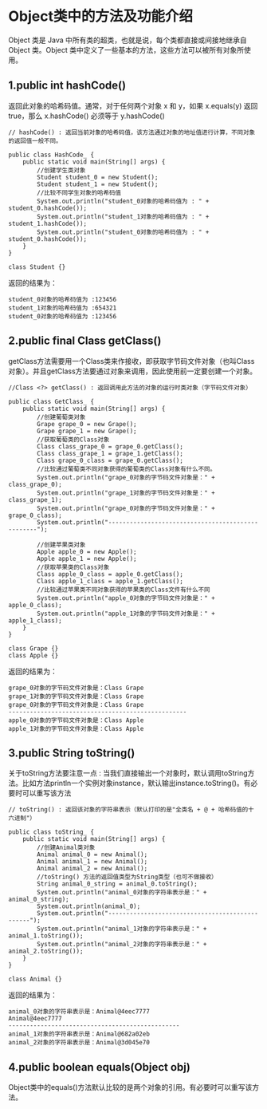 <h1>Object类中的方法及功能介绍</h1>

Object 类是 Java 中所有类的超类，也就是说，每个类都直接或间接地继承自 Object 类。Object 类中定义了一些基本的方法，这些方法可以被所有对象所使用。 </br>

<h2>1.public int hashCode()</h2>

返回此对象的哈希码值。通常，对于任何两个对象 x 和 y，如果 x.equals(y) 返回 true，那么 x.hashCode() 必须等于 y.hashCode() </br>

```
// hashCode() : 返回当前对象的哈希码值，该方法通过对象的地址值进行计算，不同对象的返回值一般不同。

public class HashCode_ {
    public static void main(String[] args) {
        //创建学生类对象
        Student student_0 = new Student();
        Student student_1 = new Student();
        //比较不同学生对象的哈希码值
        System.out.println("student_0对象的哈希码值为 : " + student_0.hashCode());
        System.out.println("student_1对象的哈希码值为 : " + student_1.hashCode());
        System.out.println("student_0对象的哈希码值为 : " + student_0.hashCode());
    }
}

class Student {}
```

返回的结果为：

```
student_0对象的哈希码值为 :123456
student_1对象的哈希码值为 :654321
student_0对象的哈希码值为 :123456
```


<h2>2.public final Class<?> getClass()</h2>

getClass方法需要用一个Class类来作接收，即获取字节码文件对象（也叫Class对象）。并且getClass方法要通过对象来调用，因此使用前一定要创建一个对象。</br>

```
//Class <?> getClass() : 返回调用此方法的对象的运行时类对象（字节码文件对象）
 
public class GetClass_ {
    public static void main(String[] args) {
        //创建葡萄类对象
        Grape grape_0 = new Grape();
        Grape grape_1 = new Grape();
        //获取葡萄类的Class对象
        Class class_grape_0 = grape_0.getClass();
        Class class_grape_1 = grape_1.getClass();
        Class grape_0_class = grape_0.getClass();
        //比较通过葡萄类不同对象获得的葡萄类的Class对象有什么不同。
        System.out.println("grape_0对象的字节码文件对象是：" + class_grape_0);
        System.out.println("grape_1对象的字节码文件对象是：" + class_grape_1);
        System.out.println("grape_0对象的字节码文件对象是：" + grape_0_class);
        System.out.println("--------------------------------------------------");
        
        //创建苹果类对象
        Apple apple_0 = new Apple();
        Apple apple_1 = new Apple();
        //获取苹果类的Class对象
        Class apple_0_class = apple_0.getClass();
        Class apple_1_class = apple_1.getClass();
        //比较通过苹果类不同对象获得的苹果类的Class文件有什么不同
        System.out.println("apple_0对象的字节码文件对象是：" + apple_0_class);
        System.out.println("apple_1对象的字节码文件对象是：" + apple_1_class);
    }
}

class Grape {}
class Apple {}
```

返回的结果为：

```
grape_0对象的字节码文件对象是：Class Grape
grape_1对象的字节码文件对象是：Class Grape
grape_0对象的字节码文件对象是：Class Grape
--------------------------------------------------
apple_0对象的字节码文件对象是：Class Apple
apple_1对象的字节码文件对象是：Class Apple
```

<h2>3.public String toString()</h2>
关于toString方法要注意一点 : 当我们直接输出一个对象时，默认调用toString方法。比如方法println一个实例对象instance，默认输出instance.toString()。有必要时可以重写该方法 </br>

```
// toString() : 返回该对象的字符串表示（默认打印的是"全类名 + @ + 哈希码值的十六进制"）

public class toString_ {
    public static void main(String[] args) {
        //创建Animal类对象
        Animal animal_0 = new Animal();
        Animal animal_1 = new Animal();
        Animal animal_2 = new Animal();
        //toString() 方法的返回值类型为String类型（也可不做接收）
        String animal_0_string = animal_0.toString();
        System.out.println("animal_0对象的字符串表示是：" + animal_0_string);
        System.out.println(animal_0);
        System.out.println("------------------------------------------------");
        System.out.println("animal_1对象的字符串表示是：" + animal_1.toString());
        System.out.println("animal_2对象的字符串表示是：" + animal_2.toString());
    }
}

class Animal {}
```

返回的结果为：

```
animal_0对象的字符串表示是：Animal@4eec7777
Animal@4eec7777
------------------------------------------------
animal_1对象的字符串表示是：Animal@682a02eb
animal_2对象的字符串表示是：Animal@3d045e70
```

<h2>4.public boolean equals(Object obj)</h2>

Object类中的equals()方法默认比较的是两个对象的引用。有必要时可以重写该方法。
